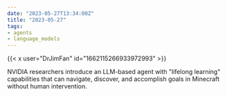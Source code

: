 ```yaml
---
date: "2023-05-27T13:34:00Z"
title: "2023-05-27"
tags:
- agents
- language_models
---
```


{{< x user="DrJimFan" id="1662115266933972993" >}}

NVIDIA researchers introduce an LLM-based agent with "lifelong learning" capabilities that can navigate, discover, and accomplish goals in Minecraft without human intervention.
